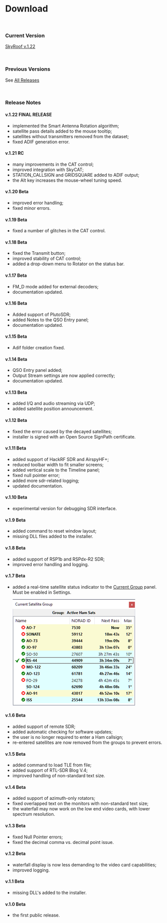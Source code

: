 # Download

<br>

### Current Version

[SkyRoof v.1.22](https://github.com/VE3NEA/SkyRoof/releases/download/v.1.22/SkyRoofSetup-v.1.22.zip)

<br>

### Previous Versions

See [All Releases](https://github.com/VE3NEA/SkyRoof/releases)

<br>

### Release Notes

#### v.1.22 FINAL RELEASE

- implemented the Smart Antenna Rotation algorithm;
- satellite pass details added to the mouse tooltip;
- satellites without transmitters removed from the dataset;
- fixed ADIF generation error.

#### v.1.21 RC

- many improvements in the CAT control;
- improved integration with SkyCAT;
- STATION_CALLSIGN and GRIDSQUARE added to ADIF output;
- the Alt key increases the mouse-wheel tuning speed.

#### v.1.20 Beta

- improved error handling;
- fixed minor errors.

#### v.1.19 Beta

- fixed a number of glitches in the CAT control.

#### v.1.18 Beta

- fixed the Transmit button;
- improved stability of CAT control;
- added a drop-down menu to Rotator on the status bar.

#### v.1.17 Beta

- FM_D mode added for external decoders;
- documentation updated.

#### v.1.16 Beta

- Added support of PlutoSDR;
- added Notes to the QSO Entry panel;
- documentation updated.

#### v.1.15 Beta

- Adif folder creation fixed.

#### v.1.14 Beta

- QSO Entry panel added;
- Output Stream settings are now applied correctly;
- documentation updated.

#### v.1.13 Beta

- added I/Q and audio streaming via UDP;
- added satellite position announcement.

#### v.1.12 Beta

- fixed the error caused by the decayed satellites;
- installer is signed with an Open Source SignPath certificate.

#### v.1.11 Beta

- added support of HackRF SDR and AirspyHF+;
- reduced toolbar width to fit smaller screens;
- added vertical scale to the Timeline panel;
- fixed null pointer error;
- added more sdr-related logging;
- updated documentation.

#### v.1.10 Beta

- experimental version for debugging SDR interface.

#### v.1.9 Beta

- added command to reset window layout;
- missing DLL files added to the installer.

#### v.1.8 Beta

- added support of RSP1b and RSPdx-R2 SDR;
- improved error handling and logging.

#### v.1.7 Beta

- added a real-time satellite status indicator to the
[Current Group](users_guide/current_group_panel.md) panel. Must be enabled in Settings.

    ![Current Group](images/current_group.png)

#### v.1.6 Beta

- added support of remote SDR;
- added automatic checking for software updates;
- the user is no longer required to enter a Ham callsign;
- re-entered satellites are now removed from the groups to prevent errors.

#### v.1.5 Beta

- added command to load TLE from file;
- added support of RTL-SDR Blog V.4;
- improved handling of non-standard text size.

#### v.1.4 Beta

- added support of azimuth-only rotators;
- fixed overlapped text on the monitors with non-standard text size;
- the waterfall may now work on the low end video cards, with lower spectrum resolution.

#### v.1.3 Beta

- fixed Null Pointer errors;
- fixed the decimal comma vs. decimal point issue.

#### v.1.2 Beta

- waterfall display is now less demanding to the video card capabilities;
- improved logging.

#### v.1.1 Beta

- missing DLL's added to the installer.

#### v.1.0 Beta

- the first public release.
